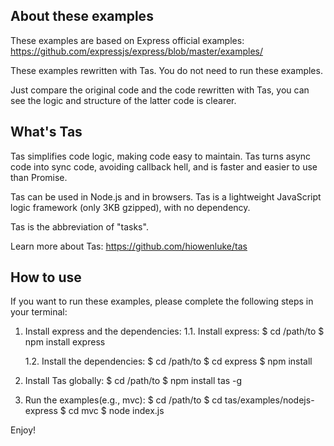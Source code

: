 
## About these examples

These examples are based on Express official examples:
https://github.com/expressjs/express/blob/master/examples/

These examples rewritten with Tas.
You do not need to run these examples.

Just compare the original code and the code rewritten with Tas,
you can see the logic and structure of the latter code is clearer.



## What's Tas

Tas simplifies code logic, making code easy to maintain.
Tas turns async code into sync code, avoiding callback hell,
and is faster and easier to use than Promise.

Tas can be used in Node.js and in browsers.
Tas is a lightweight JavaScript logic framework
(only 3KB gzipped), with no dependency.

Tas is the abbreviation of "tasks".

Learn more about Tas:
https://github.com/hiowenluke/tas



## How to use


If you want to run these examples, please
complete the following steps in your terminal:

1. Install express and the dependencies:
    1.1. Install express:
        $ cd /path/to
        $ npm install express

    1.2. Install the dependencies:
        $ cd /path/to
        $ cd express
        $ npm install

2. Install Tas globally:
    $ cd /path/to
    $ npm install tas -g

3. Run the examples(e.g., mvc):
    $ cd /path/to
    $ cd tas/examples/nodejs-express
    $ cd mvc
    $ node index.js

Enjoy!
